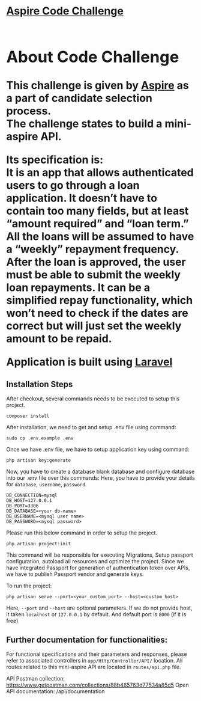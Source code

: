 <p align="center">
    <a href="mailto: maulik.shah1910@gmail.com" target="_blank">
        <h1>Aspire Code Challenge<h1>
<!--         <img src="https://raw.githubusercontent.com/laravel/art/master/logo-lockup/5%20SVG/2%20CMYK/1%20Full%20Color/laravel-logolockup-cmyk-red.svg" width="400"> -->
    </a>
</p>
        
## About Code Challenge
This challenge is given by <a href="https://aspireapp.com/" target="_blank">Aspire</a> as a part of candidate selection process.<br />
The challenge states to build a mini-aspire API.</p>
Its specification is: <br /> 
It is an app that allows authenticated users to go through a loan application. It doesn’t have to contain too many fields, but at least “amount
required” and “loan term.” All the loans will be assumed to have a “weekly” repayment frequency.<br />
After the loan is approved, the user must be able to submit the weekly loan repayments. It can be a simplified repay functionality, which won’t
need to check if the dates are correct but will just set the weekly amount to be repaid.
        
Application is built using <a href="https://laravel.com/" target="_blank">Laravel</a>
    

## Installation Steps
After checkout, several commands needs to be executed to setup this project.
    
    composer install
After installation, we need to get and setup .env file using command:
    
    sudo cp .env.example .env
Once we have .env file, we have to setup application key using command:
    
    php artisan key:generate
Now, you have to create a database blank database and configure database into our .env file over this commands:
Here, you have to provide your details for `database`, `username`, `password`.
    
    DB_CONNECTION=mysql
    DB_HOST=127.0.0.1
    DB_PORT=3306
    DB_DATABASE=<your db-name>
    DB_USERNAME=<mysql user name>
    DB_PASSWORD=<mysql password>

Please run this below command in order to setup the project. 

    php artisan project:init

This command will be responsible for executing Migrations, Setup passport configuration, autoload all resources and optimize the project.
Since we have integrated Passport for generation of authentication token over APIs, we have to publish Passport vendor and generate keys.
    
To run the project:
    
    php artisan serve --port=<your_custom_port> --host=<custom_host>
Here, `--port` and `--host` are optional parameters. If we do not provide host, it taken `localhost` or `127.0.0.1` by default. And default port is `8000` (if it is free)
    
## Further documentation for functionalities:
For functional specifications and their parameters and responses, please refer to associated controllers in `app/Http/Controller/API/` location.
All routes related to this mini-aspire API are located in `routes/api.php` file.


API Postman collection: https://www.getpostman.com/collections/88b485763d77534a85d5
Open API documentation: <url>/api/documentation